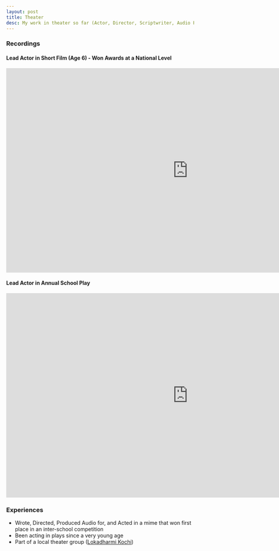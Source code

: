 ```yaml
---
layout: post
title: Theater
desc: My work in theater so far (Actor, Director, Scriptwriter, Audio Producer)
---
```

### Recordings
#### Lead Actor in Short Film (Age 6) - Won Awards at a National Level

<iframe width="974" height="548" src="https://www.youtube.com/embed/S27k1HRtLXA" title="Adrishyam - The invisible strand. Short Film" frameborder="0" allow="accelerometer; autoplay; clipboard-write; encrypted-media; gyroscope; picture-in-picture" allowfullscreen></iframe>

#### Lead Actor in Annual School Play

<iframe width="974" height="548" src="https://www.youtube.com/embed/20WbuH8Yq6I" title="Adaptation of Namukku parkkan Munthiri Thoppukal (1986 Malayalam movie by Padmarajan)" frameborder="0" allow="accelerometer; autoplay; clipboard-write; encrypted-media; gyroscope; picture-in-picture" allowfullscreen></iframe>

### Experiences
- Wrote, Directed, Produced Audio for, and Acted in a mime that won first place in an inter-school competition
- Been acting in plays since a very young age
- Part of a local theater group ([Lokadharmi Kochi](https://lokadharmi.org/))